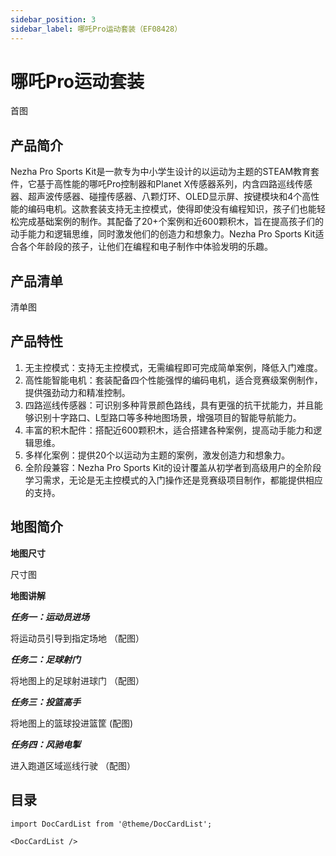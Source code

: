 ```yaml
---
sidebar_position: 3
sidebar_label: 哪吒Pro运动套装（EF08428）
---
```


# 哪吒Pro运动套装

首图

## 产品简介

Nezha Pro Sports Kit是一款专为中小学生设计的以运动为主题的STEAM教育套件，它基于高性能的哪吒Pro控制器和Planet X传感器系列，内含四路巡线传感器、超声波传感器、碰撞传感器、八颗灯环、OLED显示屏、按键模块和4个高性能的编码电机。这款套装支持无主控模式，使得即使没有编程知识，孩子们也能轻松完成基础案例的制作。其配备了20+个案例和近600颗积木，旨在提高孩子们的动手能力和逻辑思维，同时激发他们的创造力和想象力。Nezha Pro Sports Kit适合各个年龄段的孩子，让他们在编程和电子制作中体验发明的乐趣。

## 产品清单

清单图

## 产品特性

1. 无主控模式：支持无主控模式，无需编程即可完成简单案例，降低入门难度。
2. 高性能智能电机：套装配备四个性能强悍的编码电机，适合竞赛级案例制作，提供强劲动力和精准控制。
3. 四路巡线传感器：可识别多种背景颜色路线，具有更强的抗干扰能力，并且能够识别十字路口、L型路口等多种地图场景，增强项目的智能导航能力。
4. 丰富的积木配件：搭配近600颗积木，适合搭建各种案例，提高动手能力和逻辑思维。
5. 多样化案例：提供20个以运动为主题的案例，激发创造力和想象力。
6. 全阶段兼容：Nezha Pro Sports Kit的设计覆盖从初学者到高级用户的全阶段学习需求，无论是无主控模式的入门操作还是竞赛级项目制作，都能提供相应的支持。

## 地图简介

**地图尺寸**

尺寸图

**地图讲解**

***任务一：运动员进场***

将运动员引导到指定场地
（配图）

***任务二：足球射门***

将地图上的足球射进球门
（配图）

***任务三：投篮高手***

将地图上的篮球投进篮筐
(配图)

***任务四：风驰电掣***

进入跑道区域巡线行驶
（配图）

## 目录

```mdx-code-block
import DocCardList from '@theme/DocCardList';

<DocCardList />
```
